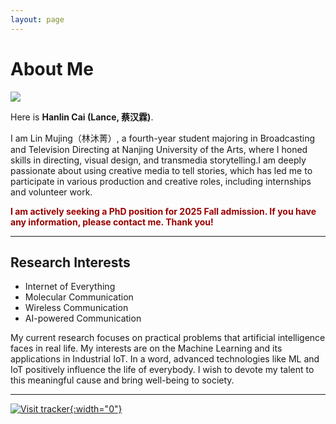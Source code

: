 ```yaml
---
layout: page
---
```


# About Me

<img src="https://caihanlin.com/caihanlin.jpg" class="floatpic">

Here is **Hanlin Cai (Lance, 蔡汉霖)**.<br>

I am Lin Mujing（林沐菁）, a fourth-year student majoring in Broadcasting and Television Directing at Nanjing University of the Arts, where I honed skills in directing, visual design, and transmedia storytelling.I am deeply passionate about using creative media to tell stories, which has led me to participate in various production and creative roles, including internships and volunteer work. 

**<font color="#990000">I am actively seeking a PhD position for 2025 Fall admission. If you have any information, please contact me. Thank you!</font>**

---

## Research Interests

- Internet of Everything
- Molecular Communication
- Wireless Communication
- AI-powered Communication

My current research focuses on practical problems that artificial intelligence faces in real life. My interests are on the Machine Learning and its applications in Industrial IoT. In a word, advanced technologies like ML and IoT positively influence the life of everybody.  I wish to devote my talent to this meaningful cause and bring well-being to society.

---

<!-- ## News and Updates

- **June 2024**：Very excited to be selected as [KDD UC Scholar](https://kdd2024.kdd.org/undergraduate-consortium/). See you in Spain!
- **May 2024：**My bachelor thesis won the Annual Best Thesis Award (Top 1/300).
- **April 2024：**Our work *BLEGuard* has been accepted to [MobiSys 2024](https://www.sigmobile.org/mobisys/2024/) as a poster paper. See you in Japan!
- **March 2024：**Very excited to get a MPhil offer from Engineering department at Cambridge University!
- **Dec 2023：**Very excited to be selected as [AAAI UC Scholar](https://aaai.org/aaai-conference/undergraduate-consortium-program/). See you in Canada!
- **Jun 2022：**Started research programme at [Cambridge AI Group](https://www.cl.cam.ac.uk/research/ai/), advised by Prof. Pietro Liò. -->

[![Visit tracker](https://mapmyvisitors.com/map.png?d=1c0dMdLUfbqrxP_GxHTp5qIY8jNAMlOjM1Qy1zxXSzo){:width="0"}](https://mapmyvisitors.com/web/1bxaq)
